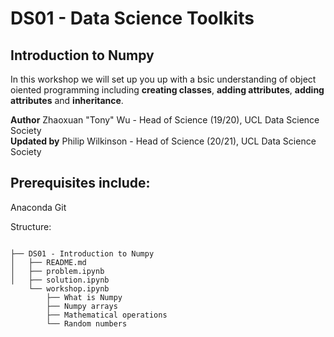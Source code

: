 # DS01 - Data Science Toolkits

## Introduction to Numpy

In this workshop we will set up you up with a bsic understanding of object oiented programming including **creating classes**, **adding attributes**, **adding attributes** and **inheritance**.

**Author** Zhaoxuan "Tony" Wu - Head of Science (19/20), UCL Data Science Society <br/>
**Updated by**  Philip Wilkinson - Head of Science (20/21), UCL Data Science Society

## Prerequisites include:
Anaconda
Git 

Structure:

```shell

├── DS01 - Introduction to Numpy
│   ├── README.md
│   ├── problem.ipynb
│   ├── solution.ipynb
    └── workshop.ipynb
        ├── What is Numpy
        ├── Numpy arrays
        ├── Mathematical operations
        └── Random numbers

```
